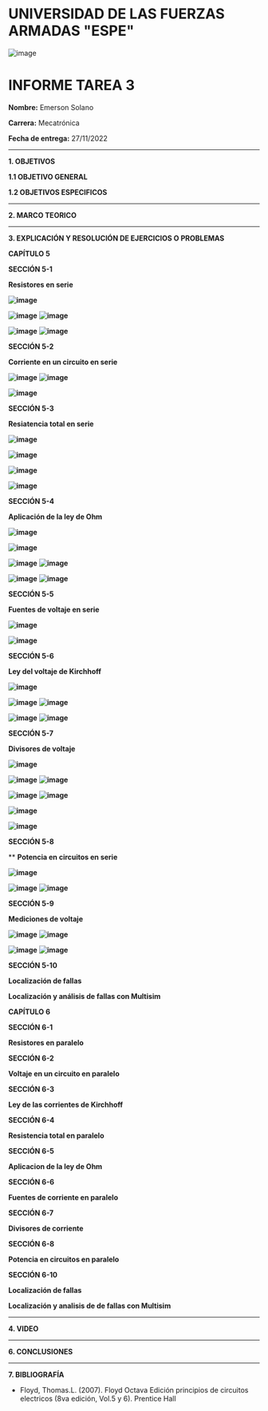 # UNIVERSIDAD DE LAS FUERZAS ARMADAS "ESPE"
![image](https://user-images.githubusercontent.com/116772918/200762591-a164d8db-c02e-4269-8bb4-0bc4c810d79f.png)

# INFORME TAREA 3

**Nombre:** Emerson Solano

**Carrera:** Mecatrónica

**Fecha de entrega:** 27/11/2022

--------------------------------------------------------------------------------------------------------------------------------------------------------------------------------------

**1. OBJETIVOS**

**1.1  OBJETIVO GENERAL**



**1.2  OBJETIVOS ESPECIFICOS**


--------------------------------------------------------------------------------------------------------------------------------------------------------------------------------------
**2. MARCO TEORICO**


---------------------------------------------------------------------------------------------------------------------------------------------------------------------------------------------------------------------------------------------
**3. EXPLICACIÓN Y RESOLUCIÓN DE EJERCICIOS O PROBLEMAS**

**CAPÍTULO 5**

**SECCIÓN 5-1**

**Resistores en serie**

**![image](https://user-images.githubusercontent.com/116835707/203652689-877f1edb-2f95-4228-a5da-0eaf88ce7630.png)**


**![image](https://user-images.githubusercontent.com/116835707/203652743-e16856aa-830a-4a77-8086-6c2c960a2b08.png)**
**![image](https://user-images.githubusercontent.com/116835707/203652795-79308e9d-147a-4a59-a3a7-d7e31c76ad44.png)**


**![image](https://user-images.githubusercontent.com/116835707/203652865-14e1c2eb-0aec-4b1b-a301-d69bf5376197.png)**
**![image](https://user-images.githubusercontent.com/116835707/203652924-9d4339d8-605a-45bc-826a-65d097b8ce7d.png)**


**SECCIÓN 5-2**

**Corriente en un circuito en serie**

**![image](https://user-images.githubusercontent.com/116835707/203653032-ec3a8c2c-0931-46a9-b8b4-61e1ea15a572.png)**
**![image](https://user-images.githubusercontent.com/116835707/203653096-c3033d77-d6e6-4eae-92ed-2c23bd0f9b6c.png)**

**![image](https://user-images.githubusercontent.com/116835707/203653212-16bcad1c-7ebb-4738-b87d-7599479ba5fc.png)**

**SECCIÓN 5-3**

**Resiatencia total en serie**

**![image](https://user-images.githubusercontent.com/116835707/203653327-5401022e-ecd2-4a5f-b0aa-26ef642c227d.png)**

**![image](https://user-images.githubusercontent.com/116835707/203653409-aefe6e8a-152c-4173-927b-60cce5fd4de4.png)**

**![image](https://user-images.githubusercontent.com/116835707/203653502-a99a1f4f-bde7-47f2-8b8e-241c4ba2713b.png)**

**![image](https://user-images.githubusercontent.com/116835707/203653584-f2ac9377-6de6-4e8c-b005-9ae4dbb540bb.png)**

**SECCIÓN 5-4**

**Aplicación de la ley de Ohm**

**![image](https://user-images.githubusercontent.com/116835707/203653686-52f8874d-f68d-4a3c-926f-37ea91455f5d.png)**

**![image](https://user-images.githubusercontent.com/116835707/203654356-25018084-e5fb-4647-97f7-2d14021cab74.png)**

**![image](https://user-images.githubusercontent.com/116835707/203654444-95ff107d-dbca-434d-b319-5544ec666872.png)**
**![image](https://user-images.githubusercontent.com/116835707/203654507-2587b923-88d2-4883-b645-6d4973f1945d.png)**

**![image](https://user-images.githubusercontent.com/116835707/203654571-614a00d9-f03b-4854-bf57-3ed588a3234c.png)**
**![image](https://user-images.githubusercontent.com/116835707/203654662-0f5ab02e-e6d8-4fa5-9e1d-0b73656fb82c.png)**


**SECCIÓN 5-5**

**Fuentes de voltaje en serie**

**![image](https://user-images.githubusercontent.com/116835707/203654756-a8acb5db-120f-4a3d-829d-7a1b9752fa65.png)**

**![image](https://user-images.githubusercontent.com/116835707/203654801-cbf4b755-022e-4918-bf8d-c6a9f5fb8683.png)**


**SECCIÓN 5-6**

**Ley del voltaje de Kirchhoff**

**![image](https://user-images.githubusercontent.com/116835707/203655484-8ede1007-55e1-4163-a4fb-0183b594e1a3.png)**

**![image](https://user-images.githubusercontent.com/116835707/203655539-4b594486-cfa1-4090-8743-9e5633fc8ae0.png)**
**![image](https://user-images.githubusercontent.com/116835707/203655584-b6bf9d2e-7043-41b3-b0d8-b5b0ad459dc1.png)**

**![image](https://user-images.githubusercontent.com/116835707/203655640-ae5ef6d7-ab58-472c-a7ae-2e27e46f296b.png)**
**![image](https://user-images.githubusercontent.com/116835707/203655682-ddb73c49-98ec-462d-bade-10960c989fe4.png)**


**SECCIÓN 5-7**

**Divisores de voltaje**

**![image](https://user-images.githubusercontent.com/116835707/203655834-e497691f-99ec-4c54-89b5-ef721c85750e.png)**

**![image](https://user-images.githubusercontent.com/116835707/203655884-54b160b9-2c07-4792-9c50-3707423fd6da.png)**
**![image](https://user-images.githubusercontent.com/116835707/203655970-5ce22d49-d863-447c-bdaf-c2e747ab69ed.png)**

**![image](https://user-images.githubusercontent.com/116835707/203656010-944b9c3b-30f3-4445-83ff-d4031304eab4.png)**
**![image](https://user-images.githubusercontent.com/116835707/203656190-043bcf86-f85d-4a50-89a4-8fd1a2799f74.png)**

**![image](https://user-images.githubusercontent.com/116835707/203656315-eedcd3a4-12bb-46f5-ba52-e632b933fe2f.png)**

**![image](https://user-images.githubusercontent.com/116835707/203656380-94649fd3-175f-45e5-8696-39b51a6b82cb.png)**


**SECCIÓN 5-8**

**
**Potencia en circuitos en serie**

**![image](https://user-images.githubusercontent.com/116835707/203656446-f868cea3-6b59-4377-a05a-54457108d1d1.png)**

**![image](https://user-images.githubusercontent.com/116835707/203656505-1cd3487c-f313-469f-bc6e-37082f7ec2f9.png)**
**![image](https://user-images.githubusercontent.com/116835707/203656550-3a49f894-3282-45ec-8b16-d3277419ad0d.png)**

**SECCIÓN 5-9**

**Mediciones de voltaje**

**![image](https://user-images.githubusercontent.com/116835707/203656643-528ef6e1-289b-4151-a724-d7cb2bfd3dcc.png)**
**![image](https://user-images.githubusercontent.com/116835707/203656675-1f027414-33d8-4853-acde-0f033fd6a4ab.png)**

**![image](https://user-images.githubusercontent.com/116835707/203656737-f11bcdf8-ac8d-4fb7-9a49-d1f87db609cd.png)**
**![image](https://user-images.githubusercontent.com/116835707/203656790-5be24c66-7e0e-4a05-b367-b3d3a33571cb.png)**

**SECCIÓN 5-10**

**Localización de fallas**



**Localización y análisis de fallas con Multisim**


**CAPÍTULO 6**

**SECCIÓN 6-1**

**Resistores en paralelo**


**SECCIÓN 6-2**

**Voltaje en un circuito en paralelo**


**SECCIÓN 6-3**

**Ley de las corrientes de Kirchhoff**

**SECCIÓN 6-4**

**Resistencia total en paralelo**

**SECCIÓN 6-5**

**Aplicacion de la ley de Ohm**

**SECCIÓN 6-6**

**Fuentes de corriente en paralelo**

**SECCIÓN 6-7**

**Divisores de corriente**

**SECCIÓN 6-8**

**Potencia en circuitos en paralelo**

**SECCIÓN 6-10**

**Localización de fallas**

**Localización y analisis de de fallas con Multisim**


--------------------------------------------------------------------------------------------------------------------------------------------------------------------------------------
**4. VIDEO**



---------------------------------------------------------------------------------------------------------------------------------------------------------------------------------------
**6. CONCLUSIONES**


----------------------------------------------------------------------------------------------------------------------------------------------------------------------------------------

**7. BIBLIOGRAFÍA**

* Floyd, Thomas.L. (2007). Floyd Octava Edición principios de circuitos electricos (8va edición, Vol.5 y 6). Prentice Hall
 
